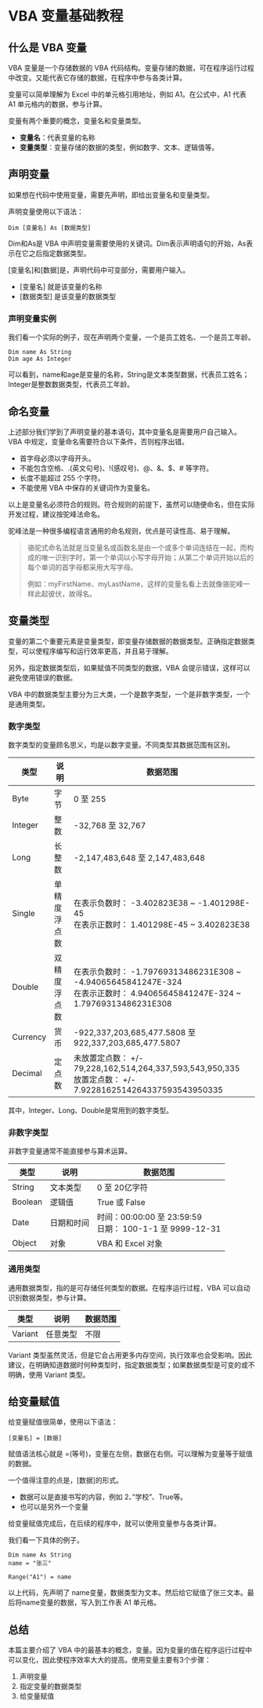# VBA 变量基础教程

## 什么是 VBA 变量

VBA 变量是一个存储数据的 VBA 代码结构。变量存储的数据，可在程序运行过程中改变。又能代表它存储的数据，在程序中参与各类计算。

变量可以简单理解为 Excel 中的单元格引用地址，例如 A1。在公式中，A1 代表 A1 单元格内的数据，参与计算。

变量有两个重要的概念，变量名和变量类型。

* **变量名**：代表变量的名称
* **变量类型**：变量存储的数据的类型，例如数字、文本、逻辑值等。
 

## 声明变量

如果想在代码中使用变量，需要先声明，即给出变量名和变量类型。

声明变量使用以下语法：
```vba
Dim [变量名] As [数据类型]
```
Dim和As是 VBA 中声明变量需要使用的关键词。Dim表示声明语句的开始，As表示在它之后指定数据类型。

[变量名]和[数据]是，声明代码中可变部分，需要用户输入。

* [变量名] 就是该变量的名称
* [数据类型] 是该变量的数据类型

### 声明变量实例

我们看一个实际的例子，现在声明两个变量，一个是员工姓名、一个是员工年龄。
```vba
Dim name As String
Dim age As Integer
```
可以看到，name和age是变量的名称，String是文本类型数据，代表员工姓名；Integer是整数数据类型，代表员工年龄。

## 命名变量
上述部分我们学到了声明变量的基本语句，其中变量名是需要用户自己输入。VBA 中规定，变量命名需要符合以下条件，否则程序出错。

* 首字母必须以字母开头。
* 不能包含空格、.(英文句号)、!(感叹号)、@、&、$、# 等字符。
* 长度不能超过 255 个字符。
* 不能使用 VBA 中保存的关键词作为变量名。

以上是变量名必须符合的规则。符合规则的前提下，虽然可以随便命名，但在实际开发过程，建议按驼峰法命名。

驼峰法是一种很多编程语言通用的命名规则，优点是可读性高、易于理解。

> 骆驼式命名法就是当变量名或函数名是由一个或多个单词连结在一起，而构成的唯一识别字时，第一个单词以小写字母开始；从第二个单词开始以后的每个单词的首字母都采用大写字母。
> 
> 例如：myFirstName、myLastName，这样的变量名看上去就像骆驼峰一样此起彼伏，故得名。

## 变量类型

变量的第二个重要元素是变量类型，即变量存储数据的数据类型。正确指定数据类型，可以使程序编写和运行效率更高，并且易于理解。

另外，指定数据类型后，如果赋值不同类型的数据，VBA 会提示错误，这样可以避免使用错误的数据。

VBA 中的数据类型主要分为三大类，一个是数字类型，一个是非数字类型，一个是通用类型。

### 数字类型
数字类型的变量顾名思义，均是以数字变量。不同类型其数据范围有区别。

类型	|说明	|数据范围
---|---|---
Byte	|字节	|0 至 255
Integer	|整数	|-32,768 至 32,767
Long	|长整数	|-2,147,483,648 至 2,147,483,648
Single	|单精度浮点数	|在表示负数时： -3.402823E38 ~ -1.401298E-45 <br>在表示正数时： 1.401298E-45 ~ 3.402823E38
Double	|双精度浮点数	|在表示负数时： -1.79769313486231E308 ~ -4.94065645841247E-324 <br>在表示正数时： 4.94065645841247E-324 ~ 1.79769313486231E308
Currency	|货币	|-922,337,203,685,477.5808 至 922,337,203,685,477.5807
Decimal	|定点数	|未放置定点数： +/- 79,228,162,514,264,337,593,543,950,335 <br>放置定点数： +/- 7.9228162514264337593543950335

其中，Integer、Long、Double是常用到的数字类型。

### 非数字类型

非数字变量通常不能直接参与算术运算。

类型	|说明	|数据范围
---|---|---
String	|文本类型|	0 至 20亿字符
Boolean	|逻辑值	|True 或 False
Date	|日期和时间	|时间：00:00:00 至 23:59:59<br>日期： 100-1-1 至 9999-12-31
Object	|对象	|VBA 和 Excel 对象

### 通用类型

通用数据类型，指的是可存储任何类型的数据。在程序运行过程，VBA 可以自动识别数据类型，参与计算。

类型	|说明	|数据范围
---|---|---
Variant	|任意类型	|不限

Variant 类型虽然灵活，但是它会占用更多内存空间，执行效率也会受影响。因此建议，在明确知道数据时何种类型时，指定数据类型；如果数据类型是可变的或不明确，使用 Variant 类型。

## 给变量赋值

给变量赋值很简单，使用以下语法：
```vba
[变量名] = [数据]
```
赋值语法核心就是 =(等号)，变量在左侧，数据在右侧。可以理解为变量等于赋值的数据。

一个值得注意的点是，[数据]的形式。

* 数据可以是直接书写的内容，例如 2、”学校”、True等。
* 也可以是另外一个变量

给变量赋值完成后，在后续的程序中，就可以使用变量参与各类计算。

我们看一下具体的例子。
```vba
Dim name As String
name = "张三"

Range("A1") = name
```
以上代码，先声明了 name变量，数据类型为文本。然后给它赋值了张三文本。最后将name变量的数据，写入到工作表 A1 单元格。

## 总结
本篇主要介绍了 VBA 中的最基本的概念，变量。因为变量的值在程序运行过程中可以变化，因此使程序效率大大的提高。使用变量主要有3个步骤：

1. 声明变量
2. 指定变量的数据类型
3. 给变量赋值